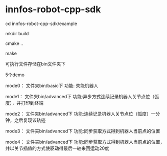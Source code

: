 # innfos-robot-cpp-sdk

cd innfos-robot-cpp-sdk/example

mkdir build

cmake ..

make

可执行文件存储在bin文件夹下

5个demo

mode0： 文件夹bin/basic下     功能: 失能机器人

mode1： 文件夹bin/advanced下  功能:异步方式连续记录机器人关节点位（弧度），并打印到终端

mode2： 文件夹bin/advanced下  功能:连续记录机器人关节点位（弧度）一分钟，之后复现该轨迹

mode3： 文件夹bin/advanced下  功能:同步获取方式得到机器人当前点的位置

mode4： 文件夹bin/advanced下  功能:同步获取方式得到机器人当前点的位置，并以关节插值的方式使驱动得最后一轴来回运动20度
